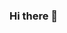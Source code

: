 ### Hi there 👋

<!--
**rociopmz/rociopmz** is a ✨ _special_ ✨ repository because its `README.md` (this file) appears on your GitHub profile.

Here are some ideas to get you started:

- 🔭 I’m currently working on ... Javascript
- 🌱 I’m currently learning ... MERN Stack
- 👯 I’m looking to collaborate on ... 
- 🤔 I’m looking for help with ... 
- 💬 Ask me about ... Career Development, Job Opportunities
- 📫 How to reach me: ... rocio.perez@ironhack.com
- 😄 Pronouns: ... She/Her
- ⚡ Fun fact: ... 
-->
